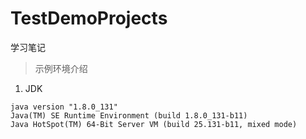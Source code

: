 # TestDemoProjects
学习笔记

> 示例环境介绍

1. JDK
``` shell
java version "1.8.0_131"
Java(TM) SE Runtime Environment (build 1.8.0_131-b11)
Java HotSpot(TM) 64-Bit Server VM (build 25.131-b11, mixed mode)
```
